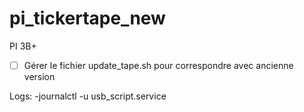 # pi_tickertape_new
PI 3B+

- [ ] Gérer le fichier update_tape.sh pour correspondre avec ancienne version


Logs:
-journalctl -u usb_script.service
